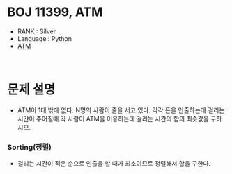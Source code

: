 # BOJ 11399, ATM

- RANK : Silver
- Language : Python
- [ATM](https://www.acmicpc.net/problem/11399)

<br/>

# 문제 설명

- ATM이 1대 밖에 없다. N명의 사람이 줄을 서고 있다. 각각 돈을 인출하는데 걸리는 시간이 주어질때 각 사람이 ATM을 이용하는데 걸리는 시간의 합의 최솟값을 구하시오.
  <br/>

### Sorting(정렬)

- 걸리는 시간이 적은 순으로 인출을 할 때가 최소이므로 정렬해서 합을 구한다.

